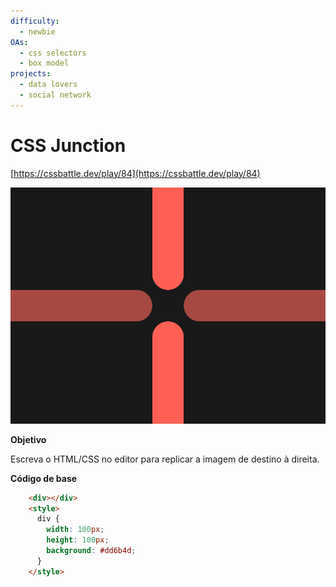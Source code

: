 ```yaml
---
difficulty:
  - newbie
OAs:
  - css selectors
  - box model
projects:
  - data lovers
  - social network
---
```


# CSS Junction

[https://cssbattle.dev/play/84](https://cssbattle.dev/play/84)

![](css-junction.png)

__Objetivo__

Escreva o HTML/CSS no editor para replicar a imagem de destino à direita. 

__Código de base__

```html
    <div></div>
    <style>
      div {
        width: 100px;
        height: 100px;
        background: #dd6b4d;
      }
    </style>
```
